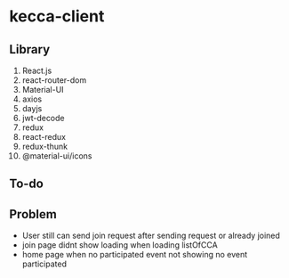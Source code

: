 # kecca-client

## Library

1. React.js
2. react-router-dom
3. Material-UI
4. axios
5. dayjs
6. jwt-decode
7. redux
8. react-redux
9. redux-thunk
10. @material-ui/icons

## To-do

## Problem

- User still can send join request after sending request or already joined
- join page didnt show loading when loading listOfCCA
- home page when no participated event not showing no event participated
